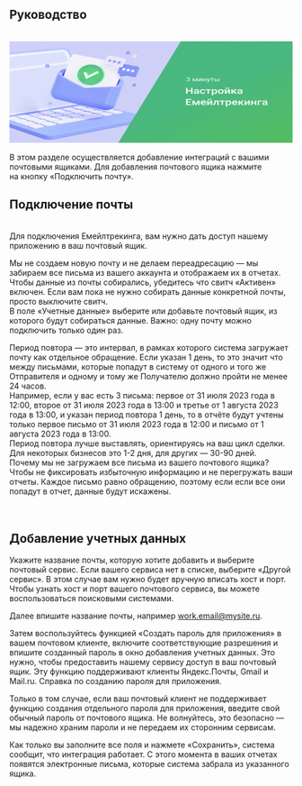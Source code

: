 ## Руководство
<br>
<IframeVideo src="https://www.youtube.com/embed/_4AkBVkwnnQ">
  <img src="Email_tracking_png.png" alt="" width="100%" height="180px"/>
</IframeVideo>
<br>

В этом разделе осуществляется добавление интеграций с вашими почтовыми ящиками.
Для добавления почтового ящика нажмите на кнопку «Подключить почту».
<br>
## Подключение почты
<br>
Для подключения Емейлтрекинга, вам нужно дать доступ нашему приложению в ваш почтовый ящик.

Мы не создаем новую почту и не делаем переадресацию — мы забираем все письма из вашего аккаунта и отображаем их в отчетах.
<br>
<Alert>Чтобы данные из почты собирались, убедитесь что свитч «Активен» включен. Если вам пока не нужно собирать данные конкретной почты, просто выключите свитч.</Alert>
<br>
В поле «Учетные данные» выберите или добавьте почтовый ящик, из которого будут собираться данные. Важно: одну почту можно подключить только один раз.
<br>

Период повтора — это интервал, в рамках которого система загружает почту как отдельное обращение. Если указан 1 день, то это значит что между письмами, которые попадут в систему от одного и того же Отправителя и одному и тому же Получателю должно пройти не менее 24 часов.
<br>
<Alert>
Например, если у вас есть 3 письма: первое от 31 июля 2023 года в 12:00, второе от 31 июля 2023 года в 13:00 и третье от 1 августа 2023 года в 13:00, и указан период повтора 1 день, то в отчёте будут учтены только первое письмо от 31 июля 2023 года в 12:00 и письмо от 1 августа 2023 года в 13:00.
<br>
</Alert>
Период повтора лучше выставлять, ориентируясь на ваш цикл сделки. Для некоторых бизнесов это 1-2 дня, для других — 30-90 дней.
<br>
Почему мы не загружаем все письма из вашего почтового ящика?
Чтобы не фиксировать избыточную информацию и не перегружать ваши отчеты. Каждое письмо равно обращению, поэтому если если все они попадут в отчет, данные будут искажены.
<br><br><br>


## Добавление учетных данных

Укажите название почты, которую хотите добавить и выберите почтовый сервис. Если вашего сервиса нет в списке, выберите «Другой сервис». В этом случае вам нужно будет вручную вписать хост и порт. Чтобы узнать хост и порт вашего почтового сервиса, вы можете воспользоваться поисковыми системами. 
<br>

Далее впишите название почты, например work.email@mysite.ru.
<br>

Затем воспользуйтесь функцией «Создать пароль для приложения» в вашем почтовом клиенте, включите соответствующие разрешения и впишите созданный пароль в окно добавления учетных данных. Это нужно, чтобы предоставить нашему сервису доступ в ваш почтовый ящик. Эту функцию поддерживают клиенты Яндекс.Почты, Gmail и Mail.ru. Справка по созданию пароля для приложения.
<br>

Только в том случае, если ваш почтовый клиент не поддерживает функцию создания отдельного пароля для приложения, введите свой обычный пароль от почтового ящика. Не волнуйтесь, это безопасно — мы надежно храним пароли и не передаем их сторонним сервисам.
<br>

Как только вы заполните все поля и нажмете «Сохранить», система сообщит, что интеграция работает. С этого момента в ваших отчетах появятся электронные письма, которые система забрала из указанного ящика.
<br>

